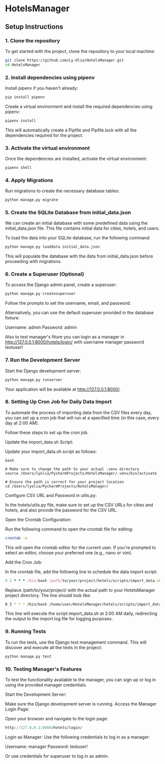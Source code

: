 # HotelsManager

## Setup Instructions

### 1. Clone the repository

To get started with the project, clone the repository to your local machine:

```bash
git clone https://github.com/Ly-Olia/HotelsManager.git
cd HotelsManager
```


### 2. Install dependencies using pipenv
Install pipenv if you haven't already:

```bash
pip install pipenv
```
Create a virtual environment and install the required dependencies using pipenv:

```bash
pipenv install
```
This will automatically create a Pipfile and Pipfile.lock with all the dependencies required for the project.

### 3. Activate the virtual environment
Once the dependencies are installed, activate the virtual environment:

``` bash
pipenv shell
```
### 4. Apply Migrations
Run migrations to create the necessary database tables:

```bash
python manage.py migrate
```
### 5. Create the SQLite Database from initial_data.json
We can create an initial database with some predefined data using the initial_data.json file. This file contains initial data for cities, hotels, and users.

To load the data into your SQLite database, run the following command:

```bash
python manage.py loaddata initial_data.json
```
This will populate the database with the data from initial_data.json before proceeding with migrations.


### 6. Create a Superuser (Optional)
To access the Django admin panel, create a superuser:

```bash
python manage.py createsuperuser
```
Follow the prompts to set the username, email, and password. 

Alternatively, you can use the default superuser provided in the database fixture:

Username: admin
Password: admin

Also to test manager's fiture you can login as a manager in http://127.0.0.1:8000/hotels/login/ with username manager password testuser!

### 7. Run the Development Server
Start the Django development server:

```bash
python manage.py runserver
```
Your application will be available at http://127.0.0.1:8000/.

### 8. Setting Up Cron Job for Daily Data Import
To automate the process of importing data from the CSV files every day, you can set up a cron job that will run at a specified time (in this case, every day at 2:00 AM).

Follow these steps to set up the cron job.

Update the import_data.sh Script:

Update your import_data.sh script as follows:
```
bash

# Make sure to change the path to your actual .venv directory
source /Users/lyolia/PycharmProjects/HotelsManager/.venv/bin/activate

# Ensure the path is correct for your project location
cd /Users/lyolia/PycharmProjects/HotelsManager/

```
Configure CSV URL and Password in utils.py:

In the hotels/utils.py file, make sure to set up the CSV URLs for cities and hotels, and also provide the password for the CSV URL.


Open the Crontab Configuration:

Run the following command to open the crontab file for editing:

```bash
crontab -e
```
This will open the crontab editor for the current user. If you're prompted to select an editor, choose your preferred one (e.g., nano or vim).

Add the Cron Job:

In the crontab file, add the following line to schedule the data import script:

```ruby
0 2 * * * /bin/bash /path/to/your/project/hotels/scripts/import_data.sh >> /path/to/your/project/logs/import.log 2>&1
```
Replace /path/to/your/project/ with the actual path to your HotelsManager project directory. 
The line should look like:

```bash
0 2 * * * /bin/bash /home/user/HotelsManager/hotels/scripts/import_data.sh >> /home/user/HotelsManager/logs/import.log 2>&1
```
This line will execute the script import_data.sh at 2:00 AM daily, redirecting the output to the import.log file for logging purposes.

### 9. Running Tests
To run the tests, use the Django test management command. This will discover and execute all the tests in the project:

```bash
python manage.py test
```

### 10. Testing Manager's Features
To test the functionality available to the manager, you can sign up or log in using the provided manager credentials.

Start the Development Server:

Make sure the Django development server is running.
Access the Manager Login Page:

Open your browser and navigate to the login page:

```ruby
http://127.0.0.1:8000/hotels/login/
```
Login as Manager:
Use the following credentials to log in as a manager:

Username: manager
Password: testuser!

Or use credentials for superuser to log in as admin.
